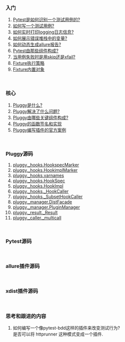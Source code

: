 ### 入门
1. [Pytest是如何识别一个测试用例的?](./docs/HowToFindTestCase.md)  
2. [如何写一个测试用例?](./docs/CreateTestCase.md)  
3. [如何实时打印logging日志信息?](./examples/live_logs/README.md)  
4. [如何展示错误堆栈中的变量?](./examples/showlocals/README.md)  
5. [如何动态生成allure报告?](./examples/dynamic_generate_allure_report/README.md)  
6. [Pytest由那些组件构成?](./docs/Components.md)  
7. [当用例失败时是用skip还是xfail?](./docs/skip_or_xfail.md)
8. [Fixture执行策略](./docs/fixture_call_order.md)  
9. [Fixture内置对象](./docs/fixture_built_in.md)


&nbsp;  
### 核心  
1. [Pluggy是什么?](./docs/WhatIsPluggy.md)  
2. [Pluggy解决了什么问题?](./docs/WhyIsPluggyUseful.md)  
3. [Pluggy由哪些关键组件构成?](./docs/HowDoesItWork.md)  
4. [Pluggy的函数签名和实现](./docs/HookSpecAndImpl.md)  
5. [Pluggy编写插件的官方案例](./docs/pluggy/eggsample/eggsample/host.py#L39)

&nbsp;  
### Pluggy源码
1. [pluggy._hooks.HookspecMarker](./docs/pluggy/hooks_HookspecMarker.md)  
2. [pluggy._hooks.HookimplMarker](./docs/pluggy/hooks_HookimplMarker.md)  
3. [pluggy._hooks.varnames](./docs/pluggy/hooks_varnames.md)
4. [pluggy._hooks.HookSpec](./docs/pluggy/hooks_HookSpec.md)  
5. [pluggy._hooks.HookImpl](./docs/pluggy/hooks_HookImpl.md)  
6. [pluggy._hooks._HookCaller](./docs/pluggy/hooks_HookCaller.md)  
7. [pluggy._hooks._SubsetHookCaller](./docs/pluggy/hooks_SubsetHookCaller.md)  
8. [pluggy._manager.DistFacade](./docs/pluggy/manager_DistFacade.md)
9. [pluggy._manager.PluginManager](./docs/pluggy/manager_PluginManager.md)  
10. [pluggy._result._Result](./docs/pluggy/result_Result.md)  
11. [pluggy._caller._multicall](./docs/pluggy/caller_multicall.md)  


&nbsp;  
### Pytest源码  


&nbsp;  
### allure插件源码


&nbsp;  
### xdist插件源码  


&nbsp;  
### 思考和跟进的内容  
1. 如何编写一个像pytest-bdd这样的插件来改变测试行为?  
是否可以将 httprunner 这种模式变成一个插件.  
